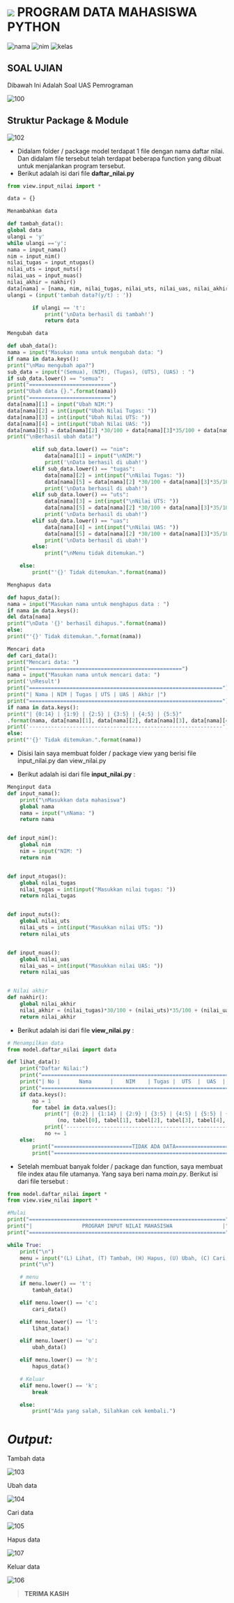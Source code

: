 # ![](https://upload.wikimedia.org/wikipedia/commons/0/0a/Python.svg) **PROGRAM DATA MAHASISWA PYTHON**

![nama](https://img.shields.io/badge/Nama-Nida%20Arbalia%20Putri-pink.svg)
![nim](https://img.shields.io/badge/Nim-312110558-pink.svg)
![kelas](https://img.shields.io/badge/Kelas-TI.21.C5-pink.svg)

## **SOAL UJIAN**
Dibawah Ini Adalah Soal UAS Pemrograman

![100](screenshot/soal-uas.png)

## **Struktur Package & Module**

![102](screenshot/modul.png)

- Didalam folder / package model terdapat 1 file dengan nama daftar nilai. Dan didalam file tersebut telah terdapat beberapa function yang dibuat untuk menjalankan program tersebut.<br>
- Berikut adalah isi dari file **daftar_nilai.py**

```python
from view.input_nilai import *

data = {}

Menambahkan data

def tambah_data():
global data
ulangi = 'y'
while ulangi =='y':
nama = input_nama()
nim = input_nim()
nilai_tugas = input_ntugas()
nilai_uts = input_nuts()
nilai_uas = input_nuas()
nilai_akhir = nakhir()
data[nama] = [nama, nim, nilai_tugas, nilai_uts, nilai_uas, nilai_akhir]
ulangi = (input('tambah data?(y/t) : '))

        if ulangi == 't':
            print('\nData berhasil di tambah!')
            return data

Mengubah data

def ubah_data():
nama = input("Masukan nama untuk mengubah data: ")
if nama in data.keys():
print("\nMau mengubah apa?")
sub_data = input("(Semua), (NIM), (Tugas), (UTS), (UAS) : ")
if sub_data.lower() == "semua":
print("==========================")
print("Ubah data {}.".format(nama))
print("==========================")
data[nama][1] = input("Ubah NIM:")
data[nama][2] = int(input("Ubah Nilai Tugas: "))
data[nama][3] = int(input("Ubah Nilai UTS: "))
data[nama][4] = int(input("Ubah Nilai UAS: "))
data[nama][5] = data[nama][2] *30/100 + data[nama][3]*35/100 + data[nama][4] \*35/100
print("\nBerhasil ubah data!")

        elif sub_data.lower() == "nim":
            data[nama][1] = input("\nNIM:")
            print('\nData berhasil di ubah!')
        elif sub_data.lower() == "tugas":
            data[nama][2] = int(input("\nNilai Tugas: "))
            data[nama][5] = data[nama][2] *30/100 + data[nama][3]*35/100 + data[nama][4] *35/100
            print('\nData berhasil di ubah!')
        elif sub_data.lower() == "uts":
            data[nama][3] = int(input("\nNilai UTS: "))
            data[nama][5] = data[nama][2] *30/100 + data[nama][3]*35/100 + data[nama][4] *35/100
            print('\nData berhasil di ubah!')
        elif sub_data.lower() == "uas":
            data[nama][4] = int(input("\nNilai UAS: "))
            data[nama][5] = data[nama][2] *30/100 + data[nama][3]*35/100 + data[nama][4] *35/100
            print('\nData berhasil di ubah!')
        else:
            print("\nMenu tidak ditemukan.")

    else:
        print("'{}' Tidak ditemukan.".format(nama))

Menghapus data

def hapus_data():
nama = input("Masukan nama untuk menghapus data : ")
if nama in data.keys():
del data[nama]
print("\nData '{}' berhasil dihapus.".format(nama))
else:
print("'{}' Tidak ditemukan.".format(nama))

Mencari data
def cari_data():
print("Mencari data: ")
print("=================================================")
nama = input("Masukan nama untuk mencari data: ")
print('\nResult')
print("==============================================================")
print("| Nama | NIM | Tugas | UTS | UAS | Akhir |")
print("==============================================================")
if nama in data.keys():
print("| {0:14} | {1:9} | {2:5} | {3:5} | {4:5} | {5:5}"
.format(nama, data[nama][1], data[nama][2], data[nama][3], data[nama][4], data[nama][5]))
print('--------------------------------------------------------------')
else:
print("'{}' Tidak ditemukan.".format(nama))
```

- Disisi lain saya membuat folder / package view yang berisi file input_nilai.py dan view_nilai.py<br>

- Berikut adalah isi dari file **input_nilai.py** :

```python
Menginput data
def input_nama():
    print("\nMasukkan data mahasiswa")
    global nama
    nama = input("\nNama: ")
    return nama


def input_nim():
    global nim
    nim = input("NIM: ")
    return nim


def input_ntugas():
    global nilai_tugas
    nilai_tugas = int(input("Masukkan nilai tugas: "))
    return nilai_tugas


def input_nuts():
    global nilai_uts
    nilai_uts = int(input("Masukkan nilai UTS: "))
    return nilai_uts


def input_nuas():
    global nilai_uas
    nilai_uas = int(input("Masukkan nilai UAS: "))
    return nilai_uas


# Nilai akhir
def nakhir():
    global nilai_akhir
    nilai_akhir = (nilai_tugas)*30/100 + (nilai_uts)*35/100 + (nilai_uas)*35/100
    return nilai_akhir
```

- Berikut adalah isi dari file **view_nilai.py** : <br>

```python
# Menampilkan data
from model.daftar_nilai import data

def lihat_data():
    print("Daftar Nilai:")
    print("===================================================================")
    print("| No |      Nama      |    NIM    | Tugas |  UTS  |  UAS  | Akhir |")
    print("===================================================================")
    if data.keys():
        no = 1
        for tabel in data.values():
            print("| {0:2} | {1:14} | {2:9} | {3:5} | {4:5} | {5:5} | {6:5} |".format
                (no, tabel[0], tabel[1], tabel[2], tabel[3], tabel[4], tabel[5]))
            print('-------------------------------------------------------------------')
            no += 1
    else:
        print("=========================TIDAK ADA DATA============================")
        print("===================================================================")
```

- Setelah membuat banyak folder / package dan function, saya membuat file index atau file utamanya. Yang saya beri nama _main.py_. Berikut isi dari file tersebut :<br>

```python
from model.daftar_nilai import *
from view.view_nilai import *

#Mulai
print("===============================================================")
print("|                PROGRAM INPUT NILAI MAHASISWA                |")
print("===============================================================")

while True:
    print("\n")
    menu = input("(L) Lihat, (T) Tambah, (H) Hapus, (U) Ubah, (C) Cari, (K) Keluar\nPilih menu: ")
    print("\n")

    # menu
    if menu.lower() == 't':
        tambah_data()

    elif menu.lower() == 'c':
        cari_data()

    elif menu.lower() == 'l':
        lihat_data()

    elif menu.lower() == 'u':
        ubah_data()

    elif menu.lower() == 'h':
        hapus_data()

    # Keluar
    elif menu.lower() == 'k':
        break

    else:
        print("Ada yang salah, Silahkan cek kembali.")
```

# *Output:*

<p>Tambah data<p>

![103](screenshot/tambah.png)

<p>Ubah data<p>

![104](screenshot/ubah.png)

<p>Cari data<p>

![105](screenshot/cari.png)

<p>Hapus data<p>

![107](screenshot/hapus.png)

<p>Keluar data<p>

![106](screenshot/keluar.png)

>**TERIMA KASIH**